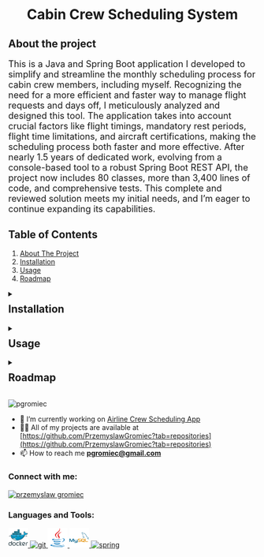 <div align="center">
   <h1>Cabin Crew Scheduling System</h1>
</div>

## About the project

<p style="font-size:18px;">
This is a Java and Spring Boot application I developed to simplify and streamline the monthly scheduling process for cabin crew members, including myself. Recognizing the need for a more efficient and faster way to manage flight requests and days off, I meticulously analyzed and designed this tool. The application takes into account crucial factors like flight timings, mandatory rest periods, flight time limitations, and aircraft certifications, making the scheduling process both faster and more effective. After nearly 1.5 years of dedicated work, evolving from a console-based tool to a robust Spring Boot REST API, the project now includes 80 classes, more than 3,400 lines of code, and comprehensive tests. This complete and reviewed solution meets my initial needs, and I’m eager to continue expanding its capabilities.
</p>

## Table of Contents
1. [About The Project](#about-the-project)
2. [Installation](#installation)
3. [Usage](#usage)
4. [Roadmap](#roadmap)

<!-- Installation section -->
<details>
  <summary><h2 style="margin-top: 10px;">Installation</h2></summary>

### Prerequisites

Make sure you have the following software installed:

- **Java 17** or newer: [Download Java](https://www.oracle.com/java/technologies/javase-jdk17-downloads.html)
- **Maven**: [Download Maven](https://maven.apache.org/download.cgi)
- **Git**: [Download Git](https://git-scm.com/downloads)

### Installation Steps

1. **Clone the repository:**

   ```bash
   git clone https://github.com/PrzemyslawGromiec/Crew-Bidding-Spring.git
   ```

2. **Navigate to the project directory:**

   ```bash
   cd Crew-Bidding-Spring
   ```

3. **Build the project using Maven:**

   Ensure that Maven is installed and properly set up on your system. Then run:

   ```bash
   mvn clean install
   ```

4. **Run the application:**

   You can run the application directly using Maven or by running the generated JAR file:

   **Option 1: Using Maven**

   ```bash
   mvn spring-boot:run
   ```

   **Option 2: Running the JAR file**

   After building the project, a JAR file will be generated in the `target` directory. Run it with:

   ```bash
   java -jar target/Crew-Bidding-Spring-0.0.1-SNAPSHOT.jar
   ```

5. **Access the application:**

   Once the application is running, you can access it by navigating to:

   ```
   http://localhost:8080
   ```

</details>

<!-- Usage section -->
<details>
  <summary><h2 style="margin-top: 10px;">Usage</h2></summary>

This application is designed to generate a comprehensive report for the upcoming month, allowing cabin crew members to plan their schedules efficiently. Users can request specific days off by submitting their preferences through the application.

### How It Works

1. **Submitting Day Off Requests:**
   - Users can submit their day off requests via the application. These requests are processed through a controller that accepts a DTO (Data Transfer Object). The DTO allows users to specify the start date, end date, priority, and a description for each day off request.
   - The submitted data is then stored in an H2 database for further processing.

2. **Available Flights Data:**
   - The H2 database also stores information about all available flights for the entire month. This data includes details such as flight duration and aircraft type.

3. **Generating the Report:**
   - Based on the day off requests, the application generates periods that adhere to aviation regulations regarding mandatory rest times for cabin crew members.
   - Within these periods, users can assign available flights that fit their schedule.

4. **Filtering and Assigning Flights:**
   - Users can filter available flights based on their duration and the type of aircraft.
   - Once the flights have been selected, they can be assigned to the appropriate periods between rest times.

5. **Finalizing the Report:**
   - After all flights have been assigned, users can finalize the report by using the appropriate endpoint.
   - The final report will include both the requested days off and the selected flights, organized according to their priority.

This process ensures that cabin crew members can effectively manage their schedules while complying with aviation regulations, making the scheduling process both streamlined and compliant.

### Example Usage

1. **Requesting Days Off:**
   - Submit a request with the desired start date, end date, priority level, and a brief description of the reason for the request.

2. **Filtering Flights:**
   - Filter available flights by duration or aircraft type to find the most suitable options for your schedule.

3. **Assigning Flights:**
   - Assign flights to the generated periods between rest times to build out your schedule for the month.

4. **Finalizing the Schedule:**
   - Once all flights are assigned, finalize the report to complete your schedule. The final report will display your day off requests and the assigned flights, prioritized accordingly.
   
</details>

<!-- Usage section -->
<details>
  <summary><h2 style="margin-top: 10px;">Roadmap</h2></summary>

Here’s a look at the future development plans for the Cabin Crew Scheduling System:

### Upcoming Features

- **Employer Decision Integration**:
   - Develop a system where employers can input dates for scheduled training sessions for employees, ensuring that training periods are taken into account during schedule generation.

- **Alternative Planning Modes**:
   - Expand the application to accommodate alternative scheduling needs, such as those for flight crew or other types of users, ensuring that the system is flexible and meets the diverse requirements of different user groups.

- **User Feedback System**:
   - Implement a feature that allows users to provide feedback on the application directly. This feedback will be used to make continuous improvements and prioritize new features.

- **Frontend Development**:
   - Create a user-friendly frontend for the application, enabling it to function as a web-based platform. This will allow users to access the system through a web browser, improving accessibility and ease of use.

### Contributing to the Roadmap

If you have ideas or features you'd like to see in future versions, feel free to open an issue or submit a pull request. We welcome contributions that help make this project better for everyone!
</details>

<p align="left"> 
   <img src="https://komarev.com/ghpvc/?username=pgromiec&label=Profile%20views&color=0e75b6&style=flat" alt="pgromiec" /> 
</p>

- 🔭 I’m currently working on [Airline Crew Scheduling App](https://github.com/PrzemyslawGromiec/Crew-Bidding-Spring)
- 👨‍💻 All of my projects are available
  at [https://github.com/PrzemyslawGromiec?tab=repositories](https://github.com/PrzemyslawGromiec?tab=repositories)
- 📫 How to reach me **pgromiec@gmail.com**

<h3 align="left">Connect with me:</h3>
<p align="left">
   <a href="https://www.linkedin.com/in/pgromiec/" target="blank">
      <img align="center" src="https://raw.githubusercontent.com/rahuldkjain/github-profile-readme-generator/master/src/images/icons/Social/linked-in-alt.svg" alt="przemyslaw gromiec" height="30" width="40" />
   </a>
</p>

<h3 align="left">Languages and Tools:</h3>
<p align="left"> 
   <a href="https://www.docker.com/" target="_blank" rel="noreferrer"> 
      <img src="https://raw.githubusercontent.com/devicons/devicon/master/icons/docker/docker-original-wordmark.svg" alt="docker" width="40" height="40"/> 
   </a> 
   <a href="https://git-scm.com/" target="_blank" rel="noreferrer"> 
      <img src="https://www.vectorlogo.zone/logos/git-scm/git-scm-icon.svg" alt="git" width="40" height="40"/> 
   </a> 
   <a href="https://www.java.com" target="_blank" rel="noreferrer"> 
      <img src="https://raw.githubusercontent.com/devicons/devicon/master/icons/java/java-original.svg" alt="java" width="40" height="40"/> 
   </a> 
   <a href="https://www.mysql.com/" target="_blank" rel="noreferrer"> 
      <img src="https://raw.githubusercontent.com/devicons/devicon/master/icons/mysql/mysql-original-wordmark.svg" alt="mysql" width="40" height="40"/> 
   </a> 
   <a href="https://spring.io/" target="_blank" rel="noreferrer"> 
      <img src="https://www.vectorlogo.zone/logos/springio/springio-icon.svg" alt="spring" width="40" height="40"/> 
   </a> 
</p>

